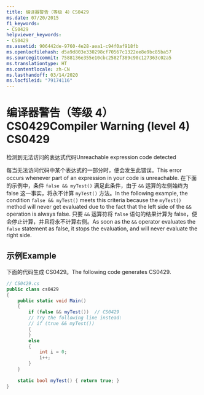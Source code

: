 ```yaml
---
title: 编译器警告（等级 4）CS0429
ms.date: 07/20/2015
f1_keywords:
- CS0429
helpviewer_keywords:
- CS0429
ms.assetid: 906442de-9760-4e28-aea1-c94f0af918fb
ms.openlocfilehash: d5a9d803e330298cf70567c1322ee8e9bc85ba57
ms.sourcegitcommit: 7588136e355e10cbc2582f389c90c127363c02a5
ms.translationtype: HT
ms.contentlocale: zh-CN
ms.lasthandoff: 03/14/2020
ms.locfileid: "79174116"
---
```

# <a name="compiler-warning-level-4-cs0429"></a><span data-ttu-id="808f6-102">编译器警告（等级 4）CS0429</span><span class="sxs-lookup"><span data-stu-id="808f6-102">Compiler Warning (level 4) CS0429</span></span>
<span data-ttu-id="808f6-103">检测到无法访问的表达式代码</span><span class="sxs-lookup"><span data-stu-id="808f6-103">Unreachable expression code detected</span></span>  
  
 <span data-ttu-id="808f6-104">每当无法访问代码中某个表达式的一部分时，便会发生此错误。</span><span class="sxs-lookup"><span data-stu-id="808f6-104">This error occurs whenever part of an expression in your code is unreachable.</span></span> <span data-ttu-id="808f6-105">在下面的示例中，条件 `false && myTest()` 满足此条件，由于 `&&` 运算的左侧始终为 false 这一事实，将永不计算 `myTest()` 方法。</span><span class="sxs-lookup"><span data-stu-id="808f6-105">In the following example, the condition `false && myTest()` meets this criteria because the `myTest()` method will never get evaluated due to the fact that the left side of the `&&` operation is always false.</span></span> <span data-ttu-id="808f6-106">只要 `&&` 运算符将 `false` 语句的结果计算为 false，便会停止计算，并且将永不计算右侧。</span><span class="sxs-lookup"><span data-stu-id="808f6-106">As soon as the `&&` operator evaluates the `false` statement as false, it stops the evaluation, and will never evaluate the right side.</span></span>  
  
## <a name="example"></a><span data-ttu-id="808f6-107">示例</span><span class="sxs-lookup"><span data-stu-id="808f6-107">Example</span></span>  
 <span data-ttu-id="808f6-108">下面的代码生成 CS0429。</span><span class="sxs-lookup"><span data-stu-id="808f6-108">The following code generates CS0429.</span></span>  
  
```csharp  
// CS0429.cs  
public class cs0429
{  
    public static void Main()
    {  
        if (false && myTest())  // CS0429  
        // Try the following line instead:  
        // if (true && myTest())  
        {  
        }  
        else  
        {  
            int i = 0;  
            i++;  
        }  
    }  
  
    static bool myTest() { return true; }  
}  
```
